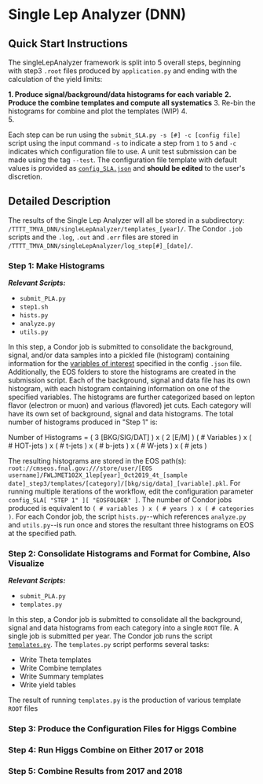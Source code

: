 # Single Lep Analyzer (DNN)

## Quick Start Instructions

The singleLepAnalyzer framework is split into 5 overall steps, beginning with step3 `.root` files produced by `application.py` and ending with the calculation of the yield limits:

__1. Produce signal/background/data histograms for each variable__
__2. Produce the combine templates and compute all systematics__
3. Re-bin the histograms for combine and plot the templates (WIP)
4.  
5.

Each step can be run using the `submit_SLA.py -s [#] -c [config file]` script using the input command `-s` to indicate a step from `1` to `5` and `-c` indicates which configuration file to use. A unit test submission can be made using the tag `--test`. The configuration file template with default values is provided as [`config_SLA.json`](https://github.com/daniel-sunyou-li/TTTT_TMVA_DNN/blob/test/singleLepAnalyzer/config_SLA.json) and __should be edited__ to the user's discretion.

## Detailed Description
The results of the Single Lep Analyzer will all be stored in a subdirectory: `/TTTT_TMVA_DNN/singleLepAnalyzer/templates_[year]/`. The Condor `.job` scripts and the `.log`, `.out` and `.err` files are stored in `/TTTT_TMVA_DNN/singleLepAnalyzer/log_step[#]_[date]/`.

### Step 1: Make Histograms 
___Relevant Scripts:___
* `submit_PLA.py`
* `step1.sh`
* `hists.py`
* `analyze.py`
* `utils.py`

In this step, a Condor job is submitted to consolidate the background, signal, and/or data samples into a pickled file (histogram) containing information for the [variables of interest](https://github.com/daniel-sunyou-li/TTTT_TMVA_DNN/blob/test/varsList.py#L572-L573) specified in the config `.json` file. Additionally, the EOS folders to store the histograms are created in the submission script.  Each of the background, signal and data file has its own histogram, with each histogram containing information on one of the specified variables. The histograms are further categorized based on lepton flavor (electron or muon) and various (flavored) jet cuts.  Each category will have its own set of background, signal and data histograms.  The total number of histograms produced in "Step 1" is:

  Number of Histograms = ( 3 [BKG/SIG/DAT] ) x ( 2 [E/M] ) ( # Variables ) x ( # HOT-jets ) x ( # t-jets ) x ( # b-jets ) x ( # W-jets ) x ( # jets )
  
The resulting histograms are stored in the EOS path(s): `root://cmseos.fnal.gov:///store/user/[EOS username]/FWLJMET102X_1lep[year]_Oct2019_4t_[sample date]_step3/templates/[category]/[bkg/sig/data]_[variable].pkl`. For running multiple iterations of the workflow, edit the configuration parameter `config_SLA[ "STEP 1" ][ "EOSFOLDER" ]`.  The number of Condor jobs produced is equivalent to `( # variables ) x ( # years ) x ( # categories )`.  For each Condor job, the script `hists.py`--which references `analyze.py` and `utils.py`--is run once and stores the resultant three histograms on EOS at the specified path.

### Step 2: Consolidate Histograms and Format for Combine, Also Visualize
___Relevant Scripts:___
* `submit_PLA.py`
* `templates.py`

In this step, a Condor job is submitted to consolidate all the background, signal and data histograms from each category into a single `ROOT` file.  A single job is submitted per year. The Condor job runs the script [`templates.py`](https://github.com/daniel-sunyou-li/TTTT_TMVA_DNN/blob/test/singleLepAnalyzer/templates.py).  The `templates.py` script performs several tasks:
* Write Theta templates
* Write Combine templates
* Write Summary templates
* Write yield tables

The result of running `templates.py` is the production of various template `ROOT` files 

### Step 3: Produce the Configuration Files for Higgs Combine

### Step 4: Run Higgs Combine on Either 2017 or 2018

### Step 5: Combine Results from 2017 and 2018



